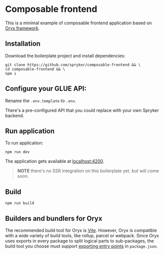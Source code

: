 # Composable frontend

This is a minimal example of composable frontend application based on [Oryx framework](https://github.com/spryker/oryx).

## Installation

Download the boilerplate project and install dependencies:

```shell
git clone https://github.com/spryker/composable-frontend && \
cd composable-frontend && \
npm i
```

## Configure your GLUE API:

Rename the `.env.template` to `.env`.

There's a pre-configured API that you could replace with your own Spryker backend.

## Run application

To run application:

`npm run dev`

The application gets available at [localhost:4200](http://localhost:4200).

> **NOTE** there's no SSR integration on this boilerplate yet, but will come soon.

## Build

`npm run build`

## Builders and bundlers for Oryx

The recommended build tool for Oryx is [Vite](https://vitejs.dev/). However, Oryx is compatible with a wide variety of build tools, like rollup, parcel or webpack. Since Oryx uses exports in every package to split logical parts to sub-packages, the build tool you choose must support [exporting entry points](https://nodejs.org/api/packages.html#package-entry-points) in `package.json`.
